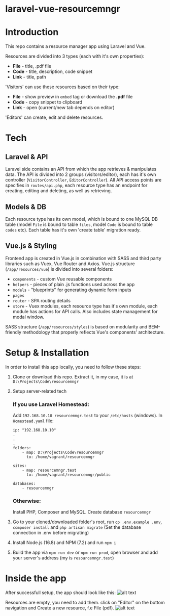 # laravel-vue-resourcemngr
# Introduction 
 This repo contains a resource manager app using Laravel and Vue.
 
 Resources are divided into 3 types (each with it's own properties): 
 * **File** - title, .pdf file
 * **Code** - title, description, code snippet
 * **Link** - title, path
 
 'Visitors' can use these resources based on their type:
  * **File** - show preview in ```embed``` tag or download the **.pdf** file 
 * **Code** - copy snippet to clipboard
 * **Link** - open (current/new tab depends on editor)

'Editors' can create, edit and delete resources.

# Tech 
 ## Laravel & API
 Laravel side contains an API from which the app retrieves & manipulates data. 
 The API is divided into 2 groups (visitors/editor), each has it's own controller (`VisitorController`, `EditorController`). 
 All API access points are specifies in `routes/api.php`, each resource type has an endpoint for creating, editing and deleting, as well as retrieving.

 ## Models & DB 
 Each resource type has its own model, which is bound to one MySQL DB table (model `File` is bound to table `files`, model `Code` is bound to table `codes` etc). Each table has it's own 'create table' migration ready.
 
 ## Vue.js & Styling
 Frontend app is created in Vue.js in combination with SASS and third party libraries such as Vuex, Vue Router and Axios.
 Vue.js structure (`/app/resources/vue`) is divided into several folders:
 * `components` - custom Vue reusable components
 * `helpers` - pieces of plain .js functions used across the app
 * `models` - "blueprints" for generating dynamic form inputs    
 * `pages`
 * `router` - SPA routing details
 * `store` - Vuex modules, each resource type has it's own module, each module has actions for API calls. Also includes state management for modal window.
 
 SASS structure (`/app/resources/styles`) is based on modularity and BEM-friendly methodology that properly reflects Vue's components' architecture.
 
# Setup & Installation
 In order to install this app locally, you need to follow these steps:
 
 1. Clone or download this repo. Extract it, in my case, it is at `D:\Projects\Code\resourcemngr`
 2. Setup server-related tech 

    ### If you use Laravel Homestead:
    Add `192.168.10.10 resourcemngr.test` to your `/etc/hosts` (windows). In `Homestead.yaml` file:
    ```
    ip: "192.168.10.10"
    .
    .
    .
    folders:
        - map: D:\Projects\Code\resourcemngr
          to: /home/vagrant/resourcemngr
          
    sites:
        - map: resourcemngr.test
          to: /home/vagrant/resourcemngr/public
          
    databases:
        - resourcemngr
    ```
    ### Otherwise:
    Install PHP, Composer and MySQL. Create database `resourcemngr`
    
 3. Go to your cloned/downloaded folder's root, run `cp .env.example .env`, `composer install` and `php artisan migrate` (Set the database connection in .env before migrating)
 4. Install Node.js (16.8) and NPM (7.2) and run `npm i`
 5. Build the app via `npm run dev` or `npm run prod`, open browser and add your server's address (my is `resourcemngr.test`)



# Inside the app
After successfull setup, the app should look like this:
![alt text](https://user-images.githubusercontent.com/33912290/137171764-328225ab-980a-4d89-b0e7-381f72115344.png)

Resources are empty, you need to add them. click on "Editor" on the bottom navigation and Create a new resource, f.e File (pdf).
![alt text](https://user-images.githubusercontent.com/33912290/137172603-bb2eefc6-c8c5-4862-b1cb-b4015ef0bd23.png)

 
 
 
 
 
 
 
